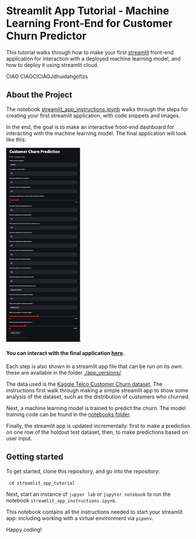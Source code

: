 # Streamlit App Tutorial - Machine Learning Front-End for Customer Churn Predictor
This tutorial walks through how to make your first [streamlit](https://docs.streamlit.io/) front-end application for interaction with a deployed machine learning model, and how to deploy it using streamlit cloud.

CIAO CIAOCICIAOJdhuidahgofizs


## About the Project 
The notebook [streamlit_app_instructions.ipynb](streamlit_app_instructions.ipynb) walks through the steps for creating your first streamlit application, with code snippets and images.

In the end, the goal is to make an interactive front-end dashboard for interacting with the machine learning model. The final application will look like this:

<img src="./images/app_screenshot_5.png" width="200"/>.

#### You can interact with the final application [here](https://rachelkberryman-churn-predictor-prediction-streamlit-app-coqysw.streamlitapp.com/).

Each step is also shown in a streamlit app file that can be run on its own: these are available in the folder [./app_versions/](./app_versions/).

The data used is the [Kaggle Telco Customer Churn dataset](https://www.kaggle.com/code/mechatronixs/telco-churn-prediction-feature-engineering-eda/data). The instructions first walk through making a simple streamlit app to show some analysis of the dataset, such as the distribution of customers who churned. 

Next, a machine learning model is trained to predict the churn. The model training code can be found in the [notebooks folder](./notebooks/model_training.py). 

Finally, the streamlit app is updated incrementally: first to make a prediction on one row of the holdout test dataset, then, to make predictions based on user input.

## Getting started
To get started, clone this repository, and go into the repository:

` cd streamlit_app_tutorial`

Next, start an instance of `jupyer lab` or `jupyter notebook` to run the notebook `streamlit_app_instructions.ipynb`.

This notebook contains all the instructions needed to start your streamlit app: including working with a virtual environment via `pipenv`.

Happy coding!
